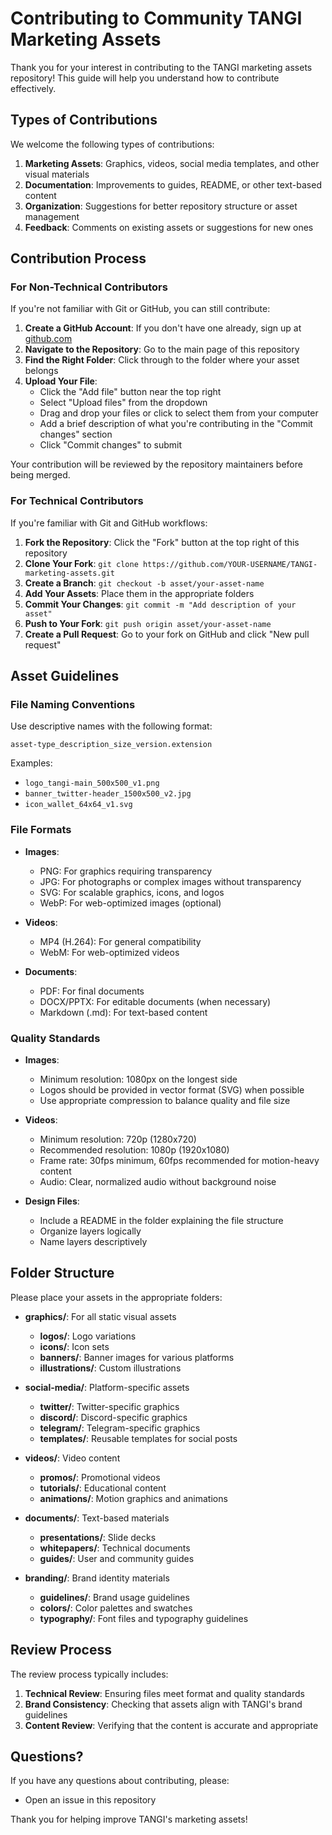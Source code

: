 # Contributing to Community TANGI Marketing Assets

Thank you for your interest in contributing to the TANGI marketing assets repository! This guide will help you understand how to contribute effectively.

## Types of Contributions

We welcome the following types of contributions:

1. **Marketing Assets**: Graphics, videos, social media templates, and other visual materials
2. **Documentation**: Improvements to guides, README, or other text-based content
3. **Organization**: Suggestions for better repository structure or asset management
4. **Feedback**: Comments on existing assets or suggestions for new ones

## Contribution Process

### For Non-Technical Contributors

If you're not familiar with Git or GitHub, you can still contribute:

1. **Create a GitHub Account**: If you don't have one already, sign up at [github.com](https://github.com)
2. **Navigate to the Repository**: Go to the main page of this repository
3. **Find the Right Folder**: Click through to the folder where your asset belongs
4. **Upload Your File**:
   - Click the "Add file" button near the top right
   - Select "Upload files" from the dropdown
   - Drag and drop your files or click to select them from your computer
   - Add a brief description of what you're contributing in the "Commit changes" section
   - Click "Commit changes" to submit

Your contribution will be reviewed by the repository maintainers before being merged.

### For Technical Contributors

If you're familiar with Git and GitHub workflows:

1. **Fork the Repository**: Click the "Fork" button at the top right of this repository
2. **Clone Your Fork**: `git clone https://github.com/YOUR-USERNAME/TANGI-marketing-assets.git`
3. **Create a Branch**: `git checkout -b asset/your-asset-name`
4. **Add Your Assets**: Place them in the appropriate folders
5. **Commit Your Changes**: `git commit -m "Add description of your asset"`
6. **Push to Your Fork**: `git push origin asset/your-asset-name`
7. **Create a Pull Request**: Go to your fork on GitHub and click "New pull request"

## Asset Guidelines

### File Naming Conventions

Use descriptive names with the following format:

```
asset-type_description_size_version.extension
```

Examples:

- `logo_tangi-main_500x500_v1.png`
- `banner_twitter-header_1500x500_v2.jpg`
- `icon_wallet_64x64_v1.svg`

### File Formats

- **Images**:
  
  - PNG: For graphics requiring transparency
  - JPG: For photographs or complex images without transparency
  - SVG: For scalable graphics, icons, and logos
  - WebP: For web-optimized images (optional)

- **Videos**:
  
  - MP4 (H.264): For general compatibility
  - WebM: For web-optimized videos

- **Documents**:
  
  - PDF: For final documents
  - DOCX/PPTX: For editable documents (when necessary)
  - Markdown (.md): For text-based content

### Quality Standards

- **Images**:
  
  - Minimum resolution: 1080px on the longest side
  - Logos should be provided in vector format (SVG) when possible
  - Use appropriate compression to balance quality and file size

- **Videos**:
  
  - Minimum resolution: 720p (1280x720)
  - Recommended resolution: 1080p (1920x1080)
  - Frame rate: 30fps minimum, 60fps recommended for motion-heavy content
  - Audio: Clear, normalized audio without background noise

- **Design Files**:
  
  - Include a README in the folder explaining the file structure
  - Organize layers logically
  - Name layers descriptively

## Folder Structure

Please place your assets in the appropriate folders:

- **graphics/**: For all static visual assets
  
  - **logos/**: Logo variations
  - **icons/**: Icon sets
  - **banners/**: Banner images for various platforms
  - **illustrations/**: Custom illustrations

- **social-media/**: Platform-specific assets
  
  - **twitter/**: Twitter-specific graphics
  - **discord/**: Discord-specific graphics
  - **telegram/**: Telegram-specific graphics
  - **templates/**: Reusable templates for social posts

- **videos/**: Video content
  
  - **promos/**: Promotional videos
  - **tutorials/**: Educational content
  - **animations/**: Motion graphics and animations

- **documents/**: Text-based materials
  
  - **presentations/**: Slide decks
  - **whitepapers/**: Technical documents
  - **guides/**: User and community guides

- **branding/**: Brand identity materials
  
  - **guidelines/**: Brand usage guidelines
  - **colors/**: Color palettes and swatches
  - **typography/**: Font files and typography guidelines

## Review Process

The review process typically includes:

1. **Technical Review**: Ensuring files meet format and quality standards
2. **Brand Consistency**: Checking that assets align with TANGI's brand guidelines
3. **Content Review**: Verifying that the content is accurate and appropriate

## Questions?

If you have any questions about contributing, please:

- Open an issue in this repository
  
  

Thank you for helping improve TANGI's marketing assets!
